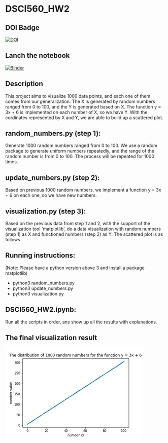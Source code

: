 # DSCI560_HW2


## DOI Badge
  [![DOI](https://zenodo.org/badge/296792612.svg)](https://zenodo.org/badge/latestdoi/296792612)

## Lanch the notebook
  [![Binder](https://mybinder.org/badge_logo.svg)](https://mybinder.org/v2/gh/Ueny/DSCI560_HW2.git/master?filepath=DSCI560_HW2.ipynb)
  
## Description
  This project aims to visualize 1000 data points, and each one of them comes from our generalization. The X is generated by random numbers ranged from 0 to 100,     and the Y is generated based on X. The function y = 3x + 6 is implemented on each number of X, so we have Y. With the cordinates represented by X and Y, we are     able to build up a scattered plot.
  
## random_numbers.py (step 1):
  Generate 1000 random numbers ranged from 0 to 100.
  We use a random package to generate uniform numbers repeatedly, and the range of the random number is from 0 to 100. The process will be repeated for 1000 times.
## update_numbers.py (step 2):
  Based on previous 1000 random numbers, we implement a function y = 3x + 6 on each one, so we have new numbers.
## visualization.py (step 3):
  Based on the previous data from step 1 and 2, with the support of the visualization tool 'matplotlib', do a data visualization with random numbers (step 1) as X     and functioned numbers (step 2) as Y. The scattered plot is as follows.

## Running instructions:
   (Note: Please have a python version above 3 and install a package matplotlib)
   - python3 random_numbers.py
   - python3 update_numbers.py
   - python3 visualization.py
   
## DSCI560_HW2.ipynb:
  Run all the scripts in order, ans show up all the results with explanations.
  
## The final visualization result
  ![image](https://github.com/Ueny/DSCI560_HW/blob/master/visualization.jpg)
